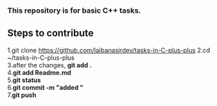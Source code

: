 ### This repository is for basic C++ tasks.
## Steps to contribute
1.git clone https://github.com/laibanasirdev/tasks-in-C-plus-plus
2.cd ~/tasks-in-C-plus-plus  
3.after the changes, **git add .**    
4.**git add Readme.md**    
5.**git status**    
6.**git commit -m "added "**    
7.**git push**    




